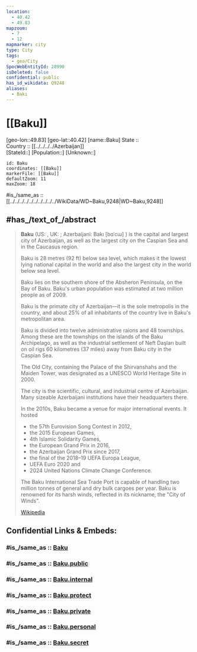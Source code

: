 ```yaml
---
location:
  - 40.42
  - 49.83
mapzoom:
  - 7
  - 12
mapmarker: city
type: City
tags:
  - geo/City
SpocWebEntityId: 28990
isDeleted: false
confidential: public
has_id_wikidata: Q9248
aliases:
  - Bakı
---
```


# [[Baku]] 

[geo-lon::49.83] 
[geo-lat::40.42] 
[name::Baku] 
State ::  
Country :: [[../../../../Azerbaijan]]  
[StateId::] 
[Population::] 
[Unknown::] 


```leaflet
id: Baku
coordinates: [[Baku]] 
markerFile: [[Baku]] 
defaultZoom: 11 
maxZoom: 18
```

#is_/same_as :: [[../../../../../../../../../../WikiData/WD~Baku,9248|WD~Baku,9248]] 

## #has_/text_of_/abstract 

> **Baku** (US: , UK: ; Azerbaijani: Bakı [bɑˈcɯ] ) is the capital and largest city of Azerbaijan, 
> as well as the largest city on the Caspian Sea and in the Caucasus region. 
> 
> Baku is 28 metres (92 ft) below sea level, which makes it the lowest lying national capital in the world 
> and also the largest city in the world below sea level. 
> 
> Baku lies on the southern shore of the Absheron Peninsula, on the Bay of Baku. 
> Baku's urban population was estimated at two million people as of 2009. 
> 
> Baku is the primate city of Azerbaijan—it is the sole metropolis in the country, 
> and about 25% of all inhabitants of the country live in Baku's metropolitan area.
>
> Baku is divided into twelve administrative raions and 48 townships. 
> Among these are the townships on the islands of the Baku Archipelago, 
> as well as the industrial settlement of Neft Daşları 
> built on oil rigs 60 kilometres (37 miles) away from Baku city in the Caspian Sea. 
> 
> The Old City, containing the Palace of the Shirvanshahs and the Maiden Tower, 
> was designated as a UNESCO World Heritage Site in 2000.
>
> The city is the scientific, cultural, and industrial centre of Azerbaijan. 
> Many sizeable Azerbaijani institutions have their headquarters there. 
> 
> In the 2010s, Baku became a venue for major international events. It hosted 
> - the 57th Eurovision Song Contest in 2012, 
> - the 2015 European Games, 
> - 4th Islamic Solidarity Games, 
> - the European Grand Prix in 2016, 
> - the Azerbaijan Grand Prix since 2017, 
> - the final of the 2018–19 UEFA Europa League, 
> - UEFA Euro 2020 and 
> - 2024 United Nations Climate Change Conference. 
> 
> The Baku International Sea Trade Port is capable of 
> handling two million tonnes of general and dry bulk cargoes per year. 
> Baku is renowned for its harsh winds, reflected in its nickname, the "City of Winds".
>
> [Wikipedia](https://en.wikipedia.org/wiki/Baku) 

## Confidential Links & Embeds: 

### #is_/same_as :: [Baku](/_Standards/Earth/Continent/Asia/Asia~North~West/Azerbaijan/Regions~Azerbaijan/Absheron/counties~Absheron/Bakı/City/Baku.md) 

### #is_/same_as :: [Baku.public](/_public/Earth/Continent/Asia/Asia~North~West/Azerbaijan/Regions~Azerbaijan/Absheron/counties~Absheron/Bakı/City/Baku.public.md) 

### #is_/same_as :: [Baku.internal](/_internal/Earth/Continent/Asia/Asia~North~West/Azerbaijan/Regions~Azerbaijan/Absheron/counties~Absheron/Bakı/City/Baku.internal.md) 

### #is_/same_as :: [Baku.protect](/_protect/Earth/Continent/Asia/Asia~North~West/Azerbaijan/Regions~Azerbaijan/Absheron/counties~Absheron/Bakı/City/Baku.protect.md) 

### #is_/same_as :: [Baku.private](/_private/Earth/Continent/Asia/Asia~North~West/Azerbaijan/Regions~Azerbaijan/Absheron/counties~Absheron/Bakı/City/Baku.private.md) 

### #is_/same_as :: [Baku.personal](/_personal/Earth/Continent/Asia/Asia~North~West/Azerbaijan/Regions~Azerbaijan/Absheron/counties~Absheron/Bakı/City/Baku.personal.md) 

### #is_/same_as :: [Baku.secret](/_secret/Earth/Continent/Asia/Asia~North~West/Azerbaijan/Regions~Azerbaijan/Absheron/counties~Absheron/Bakı/City/Baku.secret.md)

